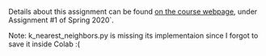 Details about this assignment can be found [on the course webpage](http://cs231n.github.io/), under Assignment #1 of Spring 2020`.

Note: k_nearest_neighbors.py is missing its implementaion since I forgot to save it inside Colab :(

